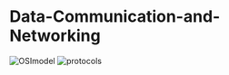 # Data-Communication-and-Networking
![OSImodel](https://github.com/shreshthajit/Data-Communication-and-Networking/assets/43321488/a9a37865-bf7f-4a35-ac73-19fc36ee3313)
![protocols](https://github.com/shreshthajit/Data-Communication-and-Networking/assets/43321488/36f69bdb-8c51-4408-8f96-2234c62771f0)
